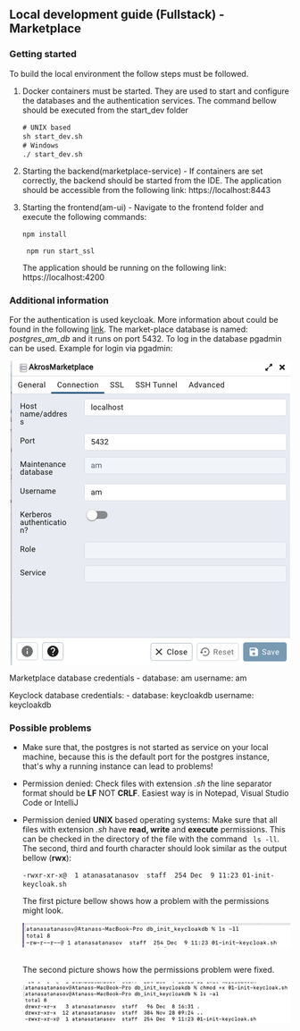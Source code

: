 ## Local development guide (Fullstack) - Marketplace

### Getting started 
To build the local environment the follow steps must be followed.
1. Docker containers must be started. They are used to start and configure the databases and the authentication services.
The command bellow should be executed from the start_dev folder
   ```
   # UNIX based
   sh start_dev.sh
   # Windows
   ./ start_dev.sh
   ```

2. Starting the backend(marketplace-service) - If containers are set correctly, the backend should be started from the 
IDE. The application should be accessible from the following link: https://localhost:8443
3. Starting the frontend(am-ui) - Navigate to the frontend folder and execute the following commands:
   ```
   npm install
   ```
   ```
    npm run start_ssl
   ```
   The application should be running on the following link: https://localhost:4200

### Additional information

For the authentication is used keycloak. More information about could be found in the following [link](https://www.keycloak.org/).
The market-place database is named: _postgres_am_db_ and it runs on port 5432. To log in the database pgadmin can be used.
Example for login via pgadmin:

<p align="center">
   <img align="center" alt="Pg admin logo" src="./docs_images/pgAdminLogin.png"/>
</p>

Marketplace database credentials - database: am username: am

Keyclock database credentials: - database: keycloakdb username: keycloakdb 

### Possible problems
- Make sure that, the postgres is not started as service on your local machine, because this is the default port for the postgres instance,
  that's why a running instance can lead to problems!
- Permission denied: Check files with extension _.sh_ the line separator format should be **LF** NOT **CRLF**.
  Easiest way is in Notepad, Visual Studio Code or IntelliJ
- Permission denied **UNIX** based operating systems: Make sure that all files with
  extension _.sh_ have **read, write** and **execute** permissions. This can be checked in the directory of the file with
  the command ``` ls -ll```. The second, third and fourth character should look similar as the output bellow (**rwx**):
  ```
  -rwxr-xr-x@  1 atanasatanasov  staff  254 Dec  9 11:23 01-init-keycloak.sh
  ```
  The first picture bellow shows how a problem with the permissions might look.

  <p align="center">
   <img align="center" alt="Problem with permissions" src="./docs_images/permissionsProblem.png"/>
  </p>
  <br/>
  The second picture shows how the permissions problem were fixed.
   <p align="center">
   <img align="center" alt="Permissions fixed" src="./docs_images/permissionsFixed.png"/>
  </p>





